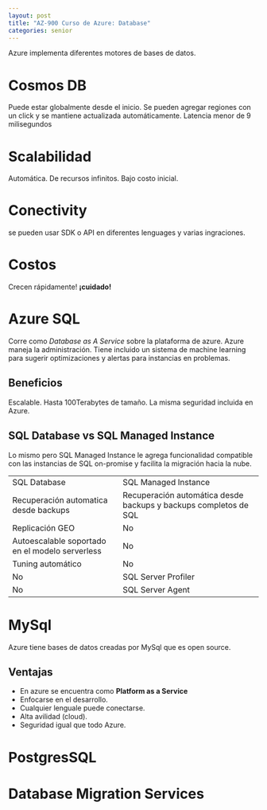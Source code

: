 ```yaml
---
layout: post
title: "AZ-900 Curso de Azure: Database"
categories: senior
---
```


Azure implementa diferentes motores de bases de datos<!--more-->.

# Cosmos DB
Puede estar globalmente desde el inicio. Se pueden agregar regiones con un click y se mantiene actualizada automáticamente. Latencia menor de 9 milisegundos

# Scalabilidad
Automática. De recursos infinitos. Bajo costo inicial.

# Conectivity
se pueden usar SDK o API en diferentes lenguages y varias ingraciones.

# Costos
Crecen rápidamente! **¡cuidado!**

# Azure SQL
Corre como *Database as A Service* sobre la plataforma de azure. Azure maneja la administración. Tiene incluido un sistema de machine learning para sugerir optimizaciones y alertas para instancias en problemas.

## Beneficios
Escalable. Hasta 100Terabytes de tamaño. La misma seguridad incluida en Azure.

## SQL Database vs SQL Managed Instance
Lo mismo pero SQL Managed Instance le agrega funcionalidad compatible con las instancias de SQL on-promise y facilita la migración hacia la nube.

|  |  |
|:--------|:------- |
| SQL Database | SQL Managed Instance |
| Recuperación automatica desde backups |  Recuperación automática desde backups y backups completos de SQL |
| Replicación GEO | No |
| Autoescalable soportado en el modelo serverless | No |
| Tuning automático | No |
| No | SQL Server Profiler |
| No | SQL Server Agent |

# MySql
Azure tiene bases de datos creadas por MySql que es open source.

## Ventajas
- En azure se encuentra como **Platform as a Service**
- Enfocarse en el desarrollo.
- Cualquier lenguale puede conectarse.
- Alta avilidad (cloud).
- Seguridad igual que todo Azure.

# PostgresSQL

# Database Migration Services